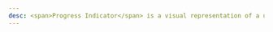 ```yaml
---
desc: <span>Progress Indicator</span> is a visual representation of a users progress through a set of steps. They guide the user through a number of steps in order to complete a specified process.
---
```

